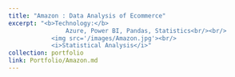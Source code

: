 ```yaml
---
title: "Amazon : Data Analysis of Ecommerce"
excerpt: "<b>Technology:</b> 
                Azure, Power BI, Pandas, Statistics<br/><br/>
            <img src='/images/Amazon.jpg'><br/>
            <i>Statistical Analysis</i>"
collection: portfolio
link: Portfolio/Amazon.md
---
```

